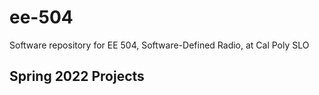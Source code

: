 # ee-504
Software repository for EE 504, Software-Defined Radio, at Cal Poly SLO

## Spring 2022 Projects
